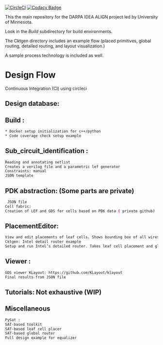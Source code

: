 [![CircleCI](https://circleci.com/gh/ALIGN-analoglayout/ALIGN-public.svg?style=svg)](https://circleci.com/gh/ALIGN-analoglayout/ALIGN-public)
[![Codacy Badge](https://api.codacy.com/project/badge/Grade/2aeb84c0f14949909bcd342b19721d01)](https://app.codacy.com/app/ALIGN-analoglayout/ALIGN-public?utm_source=github.com&utm_medium=referral&utm_content=ALIGN-analoglayout/ALIGN-public&utm_campaign=Badge_Grade_Settings)

 This the main repository for the DARPA IDEA ALIGN project led by University of Minnesota.
 
 Look in the *Build* subdirectory for build environments.

The Cktgen directory includes an example flow (placed primitives, global routing, detailed routing, and layout visualization.)

A sample process technology is included as well.

# Design Flow 
Continuous Integration (CI) using circleci
## Design database:
## Build : 
```bash
* Docker setup initialization for c++/python
* Code coverage check setup example
```

## Sub_circuit_identification :
```bash
Reading and annotating netlist
Creates a verilog file and a parametric lef generator
Constraints: manual 
JSON template 
```

## PDK abstraction: (Some parts are private)
```bash
 JSON file 
Cell fabric: 
Creation of LEF and GDS for cells based on PDK data ( private github)
```
## PlacementEditor:  
```bash
View and edit placements of leaf cells. Shows bounding box of all wires while moving around a particular leaf.
Cktgen: Intel detail router example
Setup and run Intel’s detailed router. Takes leaf cell placement and global routing information and setups up the detailed routing task.
```
## Viewer :
```bash
GDS viewer KLayout: https://github.com/KLayout/klayout
Final results from JSON file
```
## Tutorials: Not exhaustive (WIP)

## Miscellaneous 
```bash
PySat : 
SAT-based toolkit
SAT-based leaf cell placer
SAT-based global router 
Full design example for equalizer
```

